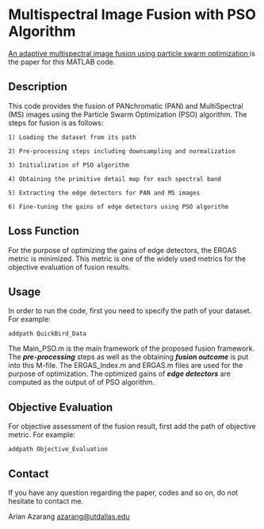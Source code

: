 # Multispectral Image Fusion with PSO Algorithm

[An adaptive multispectral image fusion using particle swarm optimization
](https://ieeexplore.ieee.org/abstract/document/7985325) is the paper for this MATLAB code.


Description
----------
This code provides the fusion of PANchromatic (PAN) and MultiSpectral (MS) images using the Particle Swarm Optimization (PSO) algorithm. The steps for fusion is as follows: 

    1) Loading the dataset from its path
    
    2) Pre-processing steps including downsampling and normalization
    
    3) Initialization of PSO algorithm
    
    4) Obtaining the primitive detail map for each spectral band 
    
    5) Extracting the edge detectors for PAN and MS images
    
    6) Fine-tuning the gains of edge detectors using PSO algorithm



Loss Function
--------------
For the purpose of optimizing the gains of edge detectors, the ERGAS metric is minimized. This metric is one of the widely used metrics for the objective evaluation of fusion results. 

Usage
------------
In order to run the code, first you need to specify the path of your dataset.
For example:

    addpath QuickBird_Data
The Main_PSO.m is the main framework of the proposed fusion framework. The _**pre-processing**_ steps as well as the obtaining _**fusion outcome**_ is put into this M-file. The ERGAS_Index.m and ERGAS.m files are used for the purpose of optimization. The optimized gains of _**edge detectors**_ are computed as the output of of PSO algorithm. 

Objective Evaluation
----------
For objective assessment of the fusion result, first add the path of objective metric. For example: 

    addpath Objective_Evaluation

Contact
--------
If you have any question regarding the paper, codes and so on, do not hesitate to contact me. 

Arian Azarang  azarang@utdallas.edu
